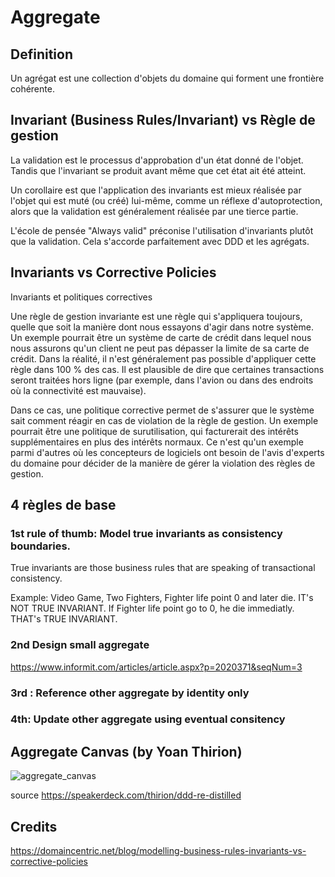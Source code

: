 # Aggregate

## Definition

Un agrégat est une collection d'objets du domaine qui forment une frontière cohérente.

## Invariant (Business Rules/Invariant) vs Règle de gestion

La validation est le processus d'approbation d'un état donné de l'objet. 
Tandis que l'invariant se produit avant même que cet état ait été atteint.

Un corollaire est que l'application des invariants est mieux réalisée par l'objet qui est muté (ou créé) lui-même, comme un réflexe d'autoprotection, alors que la validation est généralement réalisée par une tierce partie.

L'école de pensée "Always valid" préconise l'utilisation d'invariants plutôt que la validation. Cela s'accorde parfaitement avec DDD et les agrégats.


## Invariants vs Corrective Policies

Invariants et politiques correctives

Une règle de gestion invariante est une règle qui s'appliquera toujours, quelle que soit la manière dont nous essayons d'agir dans notre système. Un exemple pourrait être un système de carte de crédit dans lequel nous nous assurons qu'un client ne peut pas dépasser la limite de sa carte de crédit. Dans la réalité, il n'est généralement pas possible d'appliquer cette règle dans 100 % des cas. Il est plausible de dire que certaines transactions seront traitées hors ligne (par exemple, dans l'avion ou dans des endroits où la connectivité est mauvaise).



Dans ce cas, une politique corrective permet de s'assurer que le système sait comment réagir en cas de violation de la règle de gestion. Un exemple pourrait être une politique de surutilisation, qui facturerait des intérêts supplémentaires en plus des intérêts normaux. Ce n'est qu'un exemple parmi d'autres où les concepteurs de logiciels ont besoin de l'avis d'experts du domaine pour décider de la manière de gérer la violation des règles de gestion.

## 4 règles de base

### 1st rule of thumb: Model true invariants as consistency boundaries.

True invariants are those business rules that are speaking of transactional consistency.

Example: Video Game, Two Fighters, Fighter life point 0 and later die. IT's NOT TRUE INVARIANT. If Fighter life point go to 0, he die immediatly. THAT's TRUE INVARIANT.

### 2nd Design small aggregate
https://www.informit.com/articles/article.aspx?p=2020371&seqNum=3

### 3rd : Reference other aggregate by identity only

### 4th: Update other aggregate using eventual consitency


## Aggregate Canvas (by Yoan Thirion)

![aggregate_canvas](https://github.com/tanguybernard/my-awsome-ddd/assets/14818169/089d1301-6561-4d8e-81a3-5329938a4d29)


source https://speakerdeck.com/thirion/ddd-re-distilled


## Credits

https://domaincentric.net/blog/modelling-business-rules-invariants-vs-corrective-policies


